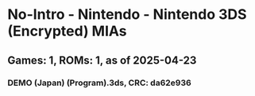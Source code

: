 # No-Intro - Nintendo - Nintendo 3DS (Encrypted) MIAs
## Games: 1, ROMs: 1, as of 2025-04-23

### DEMO (Japan) (Program).3ds, CRC: da62e936
